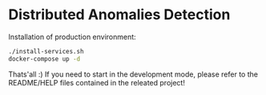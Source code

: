 # Distributed Anomalies Detection
Installation of production environment:
```bash
./install-services.sh
docker-compose up -d
```

Thats'all :) If you need to start in the development mode, please refer to the README/HELP files contained in the releated project!

